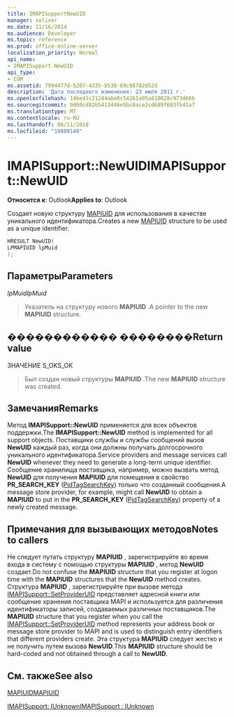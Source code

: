 ```yaml
---
title: IMAPISupportNewUID
manager: soliver
ms.date: 11/16/2014
ms.audience: Developer
ms.topic: reference
ms.prod: office-online-server
localization_priority: Normal
api_name:
- IMAPISupport.NewUID
api_type:
- COM
ms.assetid: 7994477d-5207-4335-b538-69c98782d52d
description: 'Дата последнего изменения: 23 июля 2011 г.'
ms.openlocfilehash: 14be41c21244abe8c54261a95a410828c973d66b
ms.sourcegitcommit: 9d60cd82b5413446e5bc8ace2cd689f683fb41a7
ms.translationtype: MT
ms.contentlocale: ru-RU
ms.lasthandoff: 06/11/2018
ms.locfileid: "19809140"
---
```

# <a name="imapisupportnewuid"></a><span data-ttu-id="c817e-103">IMAPISupport::NewUID</span><span class="sxs-lookup"><span data-stu-id="c817e-103">IMAPISupport::NewUID</span></span>

  
  
<span data-ttu-id="c817e-104">**Относится к**: Outlook</span><span class="sxs-lookup"><span data-stu-id="c817e-104">**Applies to**: Outlook</span></span> 
  
<span data-ttu-id="c817e-105">Создает новую структуру [MAPIUID](mapiuid.md) для использования в качестве уникального идентификатора.</span><span class="sxs-lookup"><span data-stu-id="c817e-105">Creates a new [MAPIUID](mapiuid.md) structure to be used as a unique identifier.</span></span> 
  
```cpp
HRESULT NewUID(
LPMAPIUID lpMuid
);
```

## <a name="parameters"></a><span data-ttu-id="c817e-106">Параметры</span><span class="sxs-lookup"><span data-stu-id="c817e-106">Parameters</span></span>

 <span data-ttu-id="c817e-107">_lpMuid_</span><span class="sxs-lookup"><span data-stu-id="c817e-107">_lpMuid_</span></span>
  
> <span data-ttu-id="c817e-108">Указатель на структуру нового **MAPIUID** .</span><span class="sxs-lookup"><span data-stu-id="c817e-108">A pointer to the new **MAPIUID** structure.</span></span> 
    
## <a name="return-value"></a><span data-ttu-id="c817e-109">������������ ��������</span><span class="sxs-lookup"><span data-stu-id="c817e-109">Return value</span></span>

<span data-ttu-id="c817e-110">ЗНАЧЕНИЕ S_OK</span><span class="sxs-lookup"><span data-stu-id="c817e-110">S_OK</span></span> 
  
> <span data-ttu-id="c817e-111">Был создан новый структуры **MAPIUID** .</span><span class="sxs-lookup"><span data-stu-id="c817e-111">The new **MAPIUID** structure was created.</span></span> 
    
## <a name="remarks"></a><span data-ttu-id="c817e-112">Замечания</span><span class="sxs-lookup"><span data-stu-id="c817e-112">Remarks</span></span>

<span data-ttu-id="c817e-113">Метод **IMAPISupport::NewUID** применяется для всех объектов поддержки.</span><span class="sxs-lookup"><span data-stu-id="c817e-113">The **IMAPISupport::NewUID** method is implemented for all support objects.</span></span> <span data-ttu-id="c817e-114">Поставщики службы и службы сообщений вызов **NewUID** каждый раз, когда они должны получать долгосрочного уникального идентификатора.</span><span class="sxs-lookup"><span data-stu-id="c817e-114">Service providers and message services call **NewUID** whenever they need to generate a long-term unique identifier.</span></span> <span data-ttu-id="c817e-115">Сообщение хранилища поставщика, например, можно вызвать метод **NewUID** для получения **MAPIUID** для помещения в свойство **PR_SEARCH_KEY** ([PidTagSearchKey](pidtagsearchkey-canonical-property.md)) только что созданный сообщения.</span><span class="sxs-lookup"><span data-stu-id="c817e-115">A message store provider, for example, might call **NewUID** to obtain a **MAPIUID** to put in the **PR_SEARCH_KEY** ([PidTagSearchKey](pidtagsearchkey-canonical-property.md)) property of a newly created message.</span></span>
  
## <a name="notes-to-callers"></a><span data-ttu-id="c817e-116">Примечания для вызывающих методов</span><span class="sxs-lookup"><span data-stu-id="c817e-116">Notes to callers</span></span>

<span data-ttu-id="c817e-117">Не следует путать структуру **MAPIUID** , зарегистрируйте во время входа в систему с помощью структуры **MAPIUID** , метод **NewUID** создает.</span><span class="sxs-lookup"><span data-stu-id="c817e-117">Do not confuse the **MAPIUID** structure that you register at logon time with the **MAPIUID** structures that the **NewUID** method creates.</span></span> <span data-ttu-id="c817e-118">Структура **MAPIUID** , зарегистрируйте при вызове метода [IMAPISupport::SetProviderUID](imapisupport-setprovideruid.md) представляет адресной книги или сообщение хранения поставщика MAPI и используется для различения идентификаторы записей, создаваемых различных поставщиков.</span><span class="sxs-lookup"><span data-stu-id="c817e-118">The **MAPIUID** structure that you register when you call the [IMAPISupport::SetProviderUID](imapisupport-setprovideruid.md) method represents your address book or message store provider to MAPI and is used to distinguish entry identifiers that different providers create.</span></span> <span data-ttu-id="c817e-119">Эта структура **MAPIUID** следует жестко и не получить путем вызова **NewUID**.</span><span class="sxs-lookup"><span data-stu-id="c817e-119">This **MAPIUID** structure should be hard-coded and not obtained through a call to **NewUID**.</span></span>
  
## <a name="see-also"></a><span data-ttu-id="c817e-120">См. также</span><span class="sxs-lookup"><span data-stu-id="c817e-120">See also</span></span>



[<span data-ttu-id="c817e-121">MAPIUID</span><span class="sxs-lookup"><span data-stu-id="c817e-121">MAPIUID</span></span>](mapiuid.md)
  
[<span data-ttu-id="c817e-122">IMAPISupport: IUnknown</span><span class="sxs-lookup"><span data-stu-id="c817e-122">IMAPISupport : IUnknown</span></span>](imapisupportiunknown.md)

